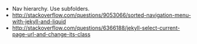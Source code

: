 * Nav hierarchy. Use subfolders.
* http://stackoverflow.com/questions/9053066/sorted-navigation-menu-with-jekyll-and-liquid
* http://stackoverflow.com/questions/6366188/jekyll-select-current-page-url-and-change-its-class